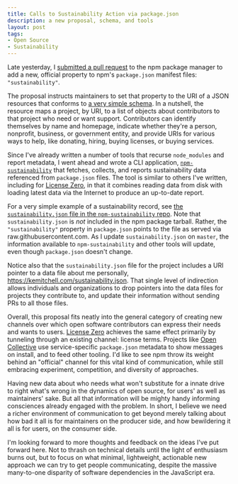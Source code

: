 ```yaml
---
title: Calls to Sustainability Action via package.json
description: a new proposal, schema, and tools
layout: post
tags:
- Open Source
- Sustainability
---
```


Late yesterday, I [submitted a pull request](https://github.com/npm/cli/pull/187) to the npm package manager to add a new, official property to npm's `package.json` manifest files: `"sustainability"`.

The proposal instructs maintainers to set that property to the URI of a JSON resources that conforms to [a very simple schema](https://www.npmjs.com/package/sustainability-schema).  In a nutshell, the resource maps a project, by URI, to a list of objects about contributors to that project who need or want support.  Contributors can identify themselves by name and homepage, indicate whether they're a person, nonprofit, business, or government entity, and provide URIs for various ways to help, like donating, hiring, buying licenses, or buying services.

Since I've already written a number of tools that recurse `node_modules` and report metadata, I went ahead and wrote a CLI application, [`npm-sustainability`](https://www.npmjs.com/package/npm-sustainability) that fetches, collects, and reports sustainability data referenced from `package.json` files.  The tool is similar to others I've written, including for [License Zero](https://licensezero.com), in that it combines reading data from disk with loading latest data via the Internet to produce an up-to-date report.

For a very simple example of a sustainability record, see [the `sustainability.json` file in the `npm-sustainability` repo](https://github.com/kemitchell/npm-sustainability.js/blob/master/sustainability.json).  Note that `sustainability.json` is _not_ included in the npm package tarball.  Rather, the `"sustainability"` property in `package.json` points to the file as served via raw.githubusercontent.com.  As I update `sustainability.json` on `master`, the information available to `npm-sustainability` and other tools will update, even though `package.json` doesn't change.

Notice also that the `sustainability.json` file for the project includes a URI pointer to a data file about me personally, <https://kemitchell.com/sustainability.json>.  That single level of indirection allows individuals and organizations to drop pointers into the data files for projects they contribute to, and update their information without sending PRs to all those files.

Overall, this proposal fits neatly into the general category of creating new channels over which open software contributors can express their needs and wants to users.  [License Zero](https://licensezero.com) achieves the same effect primarily by tunneling through an existing channel: license terms.  Projects like [Open Collective](http://opencollective.com/) use service-specific `package.json` metadata to show messages on install, and to feed other tooling.  I'd like to see npm throw its weight behind an "official" channel for this vital kind of communication, while still embracing experiment, competition, and diversity of approaches.

Having new data about who needs what won't substitute for a innate drive to right what's wrong in the dynamics of open source, for users' as well as maintainers' sake.  But all that information will be mighty handy informing consciences already engaged with the problem.  In short, I believe we need a richer environment of communication to get beyond merely talking about how bad it all is for maintainers on the producer side, and how bewildering it all is for users, on the consumer side.

I'm looking forward to more thoughts and feedback on the ideas I've put forward here.  Not to thrash on technical details until the light of enthusiasm burns out, but to focus on what minimal, lightweight, actionable new approach we can try to get people communicating, despite the massive many-to-one disparity of software dependencies in the JavaScript era.
